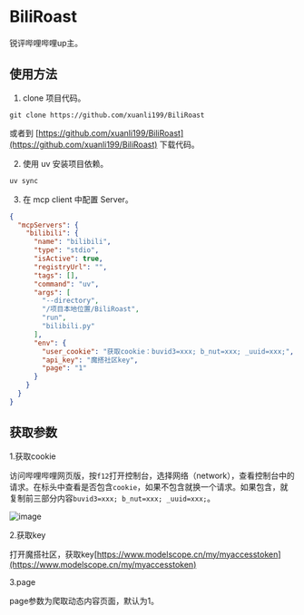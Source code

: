 # BiliRoast

锐评哔哩哔哩up主。


## 使用方法

1. clone 项目代码。

```
git clone https://github.com/xuanli199/BiliRoast
```

或者到 [https://github.com/xuanli199/BiliRoast](https://github.com/xuanli199/BiliRoast) 下载代码。

2. 使用 uv 安装项目依赖。

```bash
uv sync
```

3. 在 mcp client 中配置 Server。

```json
{
  "mcpServers": {
    "bilibili": {
      "name": "bilibili",
      "type": "stdio",
      "isActive": true,
      "registryUrl": "",
      "tags": [],
      "command": "uv",
      "args": [
        "--directory",
        "/项目本地位置/BiliRoast",
        "run",
        "bilibili.py"
      ],
      "env": {
        "user_cookie": "获取cookie：buvid3=xxx; b_nut=xxx; _uuid=xxx;",
        "api_key": "魔搭社区key",
        "page": "1"
      }
    }
  }
}
```

## 获取参数

1.获取cookie

访问哔哩哔哩网页版，按`f12`打开控制台，选择网络（network），查看控制台中的请求。在标头中查看是否包含`cookie`，如果不包含就换一个请求。如果包含，就复制前三部分内容`buvid3=xxx; b_nut=xxx; _uuid=xxx;`。

![image](https://github.com/user-attachments/assets/eb177688-f9d1-4fa7-9750-60c77ded1dd1)


2.获取key

打开魔搭社区，获取key[https://www.modelscope.cn/my/myaccesstoken](https://www.modelscope.cn/my/myaccesstoken)

3.page

page参数为爬取动态内容页面，默认为1。

